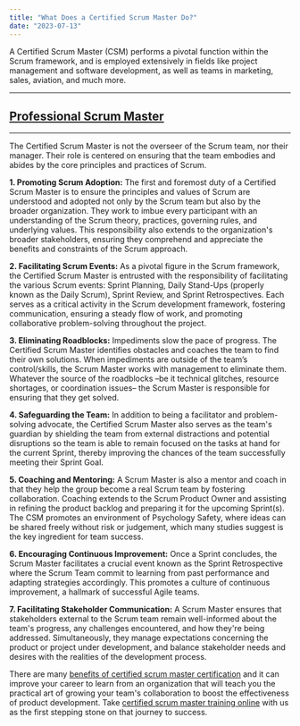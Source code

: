 ```yaml
---
title: "What Does a Certified Scrum Master Do?"
date: "2023-07-13"
---
```


A Certified Scrum Master (CSM) performs a pivotal function within the Scrum framework, and is employed extensively in fields like project management and software development, as well as teams in marketing, sales, aviation, and much more.

* * *

## [Professional Scrum Master](/what-is-a-professional-scrum-master)

* * *

The Certified Scrum Master is not the overseer of the Scrum team, nor their manager. Their role is centered on ensuring that the team embodies and abides by the core principles and practices of Scrum.

**1\. Promoting Scrum Adoption:** The first and foremost duty of a Certified Scrum Master is to ensure the principles and values of Scrum are understood and adopted not only by the Scrum team but also by the broader organization. They work to imbue every participant with an understanding of the Scrum theory, practices, governing rules, and underlying values. This responsibility also extends to the organization's broader stakeholders, ensuring they comprehend and appreciate the benefits and constraints of the Scrum approach.

**2\. Facilitating Scrum Events:** As a pivotal figure in the Scrum framework, the Certified Scrum Master is entrusted with the responsibility of facilitating the various Scrum events: Sprint Planning, Daily Stand-Ups (properly known as the Daily Scrum), Sprint Review, and Sprint Retrospectives. Each serves as a critical activity in the Scrum development framework, fostering communication, ensuring a steady flow of work, and promoting collaborative problem-solving throughout the project.

**3\. Eliminating Roadblocks:** Impediments slow the pace of progress. The Certified Scrum Master identifies obstacles and coaches the team to find their own solutions. When impediments are outside of the team’s control/skills, the Scrum Master works with management to eliminate them.  Whatever the source of the roadblocks –be it technical glitches, resource shortages, or coordination issues– the Scrum Master is responsible for ensuring that they get solved.

**4\. Safeguarding the Team:** In addition to being a facilitator and problem-solving advocate, the Certified Scrum Master also serves as the team's guardian by shielding the team from external distractions and potential disruptions so the team is able to remain focused on the tasks at hand for the current Sprint, thereby improving the chances of the team successfully meeting their Sprint Goal.

**5\. Coaching and Mentoring:** A Scrum Master is also a mentor and coach in that they help the group become a real Scrum team by fostering collaboration. Coaching extends to the Scrum Product Owner and assisting in refining the product backlog and preparing it for the upcoming Sprint(s). The CSM promotes an environment of Psychology Safety, where ideas can be shared freely without risk or judgement, which many studies suggest is the key ingredient for team success.

**6\. Encouraging Continuous Improvement:** Once a Sprint concludes, the Scrum Master facilitates a crucial event known as the Sprint Retrospective where the Scrum Team commit to learning from past performance and adapting strategies accordingly. This promotes a culture of continuous improvement, a hallmark of successful Agile teams.

**7\. Facilitating Stakeholder Communication:** A Scrum Master ensures that stakeholders external to the Scrum team remain well-informed about the team's progress, any challenges encountered, and how they're being addressed. Simultaneously, they manage expectations concerning the product or project under development, and balance stakeholder needs and desires with the realities of the development process.

There are many [benefits of certified scrum master certification](/benefits-of-certified-scrum-master-certification) and it can improve your career to learn from an organization that will teach you the practical art of growing your team's collaboration to boost the effectiveness of product development. Take [certified scrum master training online](/certified-scrummaster-csm-training) with us as the first stepping stone on that journey to success.

